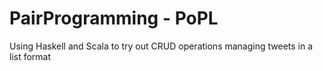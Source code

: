 # PairProgramming - PoPL
Using Haskell and Scala to try out CRUD operations managing tweets in a list format
